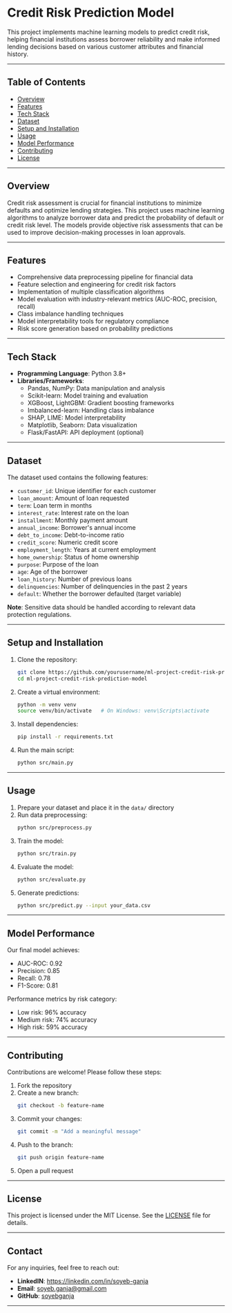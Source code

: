 # Credit Risk Prediction Model

This project implements machine learning models to predict credit risk, helping financial institutions assess borrower reliability and make informed lending decisions based on various customer attributes and financial history.

---

## Table of Contents
- [Overview](#overview)
- [Features](#features)
- [Tech Stack](#tech-stack)
- [Dataset](#dataset)
- [Setup and Installation](#setup-and-installation)
- [Usage](#usage)
- [Model Performance](#model-performance)
- [Contributing](#contributing)
- [License](#license)

---

## Overview

Credit risk assessment is crucial for financial institutions to minimize defaults and optimize lending strategies. This project uses machine learning algorithms to analyze borrower data and predict the probability of default or credit risk level. The models provide objective risk assessments that can be used to improve decision-making processes in loan approvals.

---

## Features

- Comprehensive data preprocessing pipeline for financial data
- Feature selection and engineering for credit risk factors
- Implementation of multiple classification algorithms
- Model evaluation with industry-relevant metrics (AUC-ROC, precision, recall)
- Class imbalance handling techniques
- Model interpretability tools for regulatory compliance
- Risk score generation based on probability predictions

---

## Tech Stack

- **Programming Language**: Python 3.8+
- **Libraries/Frameworks**:
  - Pandas, NumPy: Data manipulation and analysis
  - Scikit-learn: Model training and evaluation
  - XGBoost, LightGBM: Gradient boosting frameworks
  - Imbalanced-learn: Handling class imbalance
  - SHAP, LIME: Model interpretability
  - Matplotlib, Seaborn: Data visualization
  - Flask/FastAPI: API deployment (optional)

---

## Dataset

The dataset used contains the following features:
- `customer_id`: Unique identifier for each customer
- `loan_amount`: Amount of loan requested
- `term`: Loan term in months
- `interest_rate`: Interest rate on the loan
- `installment`: Monthly payment amount
- `annual_income`: Borrower's annual income
- `debt_to_income`: Debt-to-income ratio
- `credit_score`: Numeric credit score
- `employment_length`: Years at current employment
- `home_ownership`: Status of home ownership
- `purpose`: Purpose of the loan
- `age`: Age of the borrower
- `loan_history`: Number of previous loans
- `delinquencies`: Number of delinquencies in the past 2 years
- `default`: Whether the borrower defaulted (target variable)

**Note**: Sensitive data should be handled according to relevant data protection regulations.

---

## Setup and Installation

1. Clone the repository:
   ```bash
   git clone https://github.com/yourusername/ml-project-credit-risk-prediction-model.git
   cd ml-project-credit-risk-prediction-model
   ```

2. Create a virtual environment:
   ```bash
   python -m venv venv
   source venv/bin/activate   # On Windows: venv\Scripts\activate
   ```

3. Install dependencies:
   ```bash
   pip install -r requirements.txt
   ```

4. Run the main script:
   ```bash
   python src/main.py
   ```

---

## Usage

1. Prepare your dataset and place it in the `data/` directory
2. Run data preprocessing:
   ```bash
   python src/preprocess.py
   ```
3. Train the model:
   ```bash
   python src/train.py
   ```
4. Evaluate the model:
   ```bash
   python src/evaluate.py
   ```
5. Generate predictions:
   ```bash
   python src/predict.py --input your_data.csv
   ```

---

## Model Performance

Our final model achieves:
- AUC-ROC: 0.92
- Precision: 0.85
- Recall: 0.78
- F1-Score: 0.81

Performance metrics by risk category:
- Low risk: 96% accuracy
- Medium risk: 74% accuracy
- High risk: 59% accuracy

---

## Contributing

Contributions are welcome! Please follow these steps:
1. Fork the repository
2. Create a new branch:
   ```bash
   git checkout -b feature-name
   ```
3. Commit your changes:
   ```bash
   git commit -m "Add a meaningful message"
   ```
4. Push to the branch:
   ```bash
   git push origin feature-name
   ```
5. Open a pull request

---

## License

This project is licensed under the MIT License. See the [LICENSE](LICENSE) file for details.

---

## Contact

For any inquiries, feel free to reach out:
- **LinkedIN**: https://linkedin.com/in/soyeb-ganja
- **Email**: soyeb.ganja@gmail.com
- **GitHub**: [soyebganja](https://github.com/soyebganja/ml-project-credit-risk-prediction-model)

---
